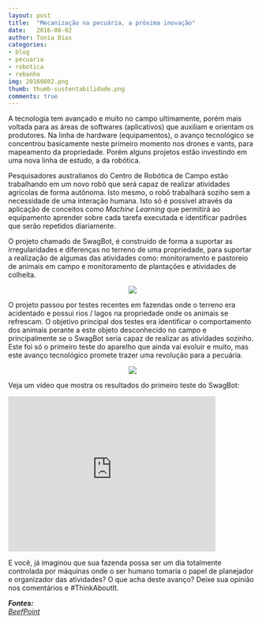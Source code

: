 ```yaml
---
layout: post
title:  "Mecanização na pecuária, a próxima inovação"
date:   2016-08-02
author: Tonia Dias
categories: 
- blog
- pecuaria
- robotica
- rebanho
img: 20160802.png
thumb: thumb-sustentabilidade.png
comments: true
---
```


A tecnologia tem avançado e muito no campo ultimamente, porém mais voltada para as áreas de softwares (aplicativos) que auxiliam e orientam os produtores. Na linha de hardware (equipamentos), o avanço tecnológico se concentrou basicamente neste primeiro momento nos drones e vants, para mapeamento da propriedade. Porém alguns projetos estão investindo em uma nova linha de estudo, a da robótica.<!--more-->

Pesquisadores australianos do Centro de Robótica de Campo estão trabalhando em um novo robô que será capaz de realizar atividades agrícolas de forma autônoma. Isto mesmo, o robô trabalhará soziho sem a necessidade de uma interação humana. Isto só é possível através da aplicação de conceitos como <i>Machine Learning</i> que permitirá ao equipamento aprender sobre cada tarefa executada e identificar padrões que serão repetidos diariamente. 

O projeto chamado de SwagBot, é construído de forma a suportar as irregularidades e diferenças no terreno de uma propriedade, para suportar a realização de algumas das atividades como: monitoramento e pastoreio de animais em campo e monitoramento de plantações e atividades de colheita. 

<p align="center">
  <img src="http://beefpoint.wpengine.netdna-cdn.com/wp-content/uploads/2016/08/swagbot-3.jpg" />
</p>

O projeto passou por testes recentes em fazendas onde o terreno era acidentado e possui rios / lagos na propriedade onde os animais se refrescam. O objetivo principal dos testes era identificar o comportamento dos animais perante a este objeto desconhecido no campo e principalmente se o SwagBot seria capaz de realizar as atividades sozinho. Este foi só o primeiro teste do aparelho que ainda vai evoluir e muito, mas este avanço tecnológico promete trazer uma revolução para a pecuária.

<p align="center">
  <img src="http://beefpoint.wpengine.netdna-cdn.com/wp-content/uploads/2016/08/swagbot-1.png" />
</p>

Veja um vídeo que mostra os resultados do primeiro teste do SwagBot:

<iframe width="420" height="315" src="https://www.youtube.com/watch?v=TxAWlhRlQ9U" frameborder="0" allowfullscreen></iframe>

E você, já imaginou que sua fazenda possa ser um dia totalmente controlada por máquinas onde o ser humano tomaria o papel de planejador e organizador das atividades? O que acha deste avanço? Deixe sua opinião nos comentários e #ThinkAboutIt.

<i>
	<b>Fontes: </b><br/>
	<a href="http://www.beefpoint.com.br/cadeia-produtiva/giro-do-boi/novo-robo-australiano-pode-arrebanhar-gado/">BeefPoint</a><br/>
</i>